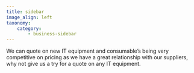 ```yaml
---
title: sidebar
image_align: left
taxonomy:
    category:
        - business-sidebar
---
```


We can quote on new IT equipment and consumable’s being very competitive on pricing as we have a great relationship with our suppliers, why not give us a try for a quote on any IT equipment.
